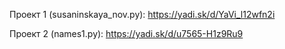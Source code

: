 Проект 1 (susaninskaya_nov.py): https://yadi.sk/d/YaVi_l12wfn2i

Проект 2 (names1.py): https://yadi.sk/d/u7565-H1z9Ru9
